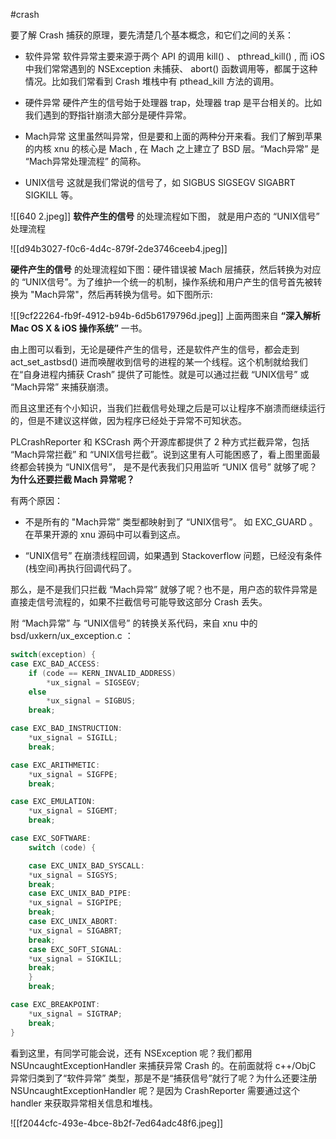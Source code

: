 #crash 

要了解 Crash 捕获的原理，要先清楚几个基本概念，和它们之间的关系：

* 软件异常
	软件异常主要来源于两个 API 的调用 kill() 、 pthread_kill() , 而 iOS 中我们常常遇到的 NSException 未捕获、 abort()  函数调用等，都属于这种情况。比如我们常看到 Crash 堆栈中有 pthead_kill 方法的调用。

* 硬件异常
	硬件产生的信号始于处理器 trap，处理器 trap 是平台相关的。比如我们遇到的野指针崩溃大部分是硬件异常。

* Mach异常
	这里虽然叫异常，但是要和上面的两种分开来看。我们了解到苹果的内核 xnu 的核心是 Mach , 在 Mach 之上建立了 BSD 层。“Mach异常” 是 “Mach异常处理流程” 的简称。

* UNIX信号
	这就是我们常说的信号了，如 SIGBUS  SIGSEGV SIGABRT SIGKILL 等。
	
![[640 2.jpeg]]
**软件产生的信号** 的处理流程如下图， 就是用户态的 “UNIX信号” 处理流程

![[d94b3027-f0c6-4d4c-879f-2de3746ceeb4.jpeg]]


**硬件产生的信号** 的处理流程如下图：硬件错误被 Mach 层捕获，然后转换为对应的 “UNIX信号”。为了维护一个统一的机制，操作系统和用户产生的信号首先被转换为 "Mach异常"，然后再转换为信号。如下图所示:

![[9cf22264-fb9f-4912-b94b-6d5b6179796d.jpeg]]
上面两图来自 **“深入解析 Mac OS X & iOS 操作系统”** 一书。

由上图可以看到，无论是硬件产生的信号，还是软件产生的信号，都会走到 act_set_astbsd() 进而唤醒收到信号的进程的某一个线程。这个机制就给我们在“自身进程内捕获 Crash” 提供了可能性。就是可以通过拦截 “UNIX信号” 或 “Mach异常” 来捕获崩溃。

而且这里还有个小知识，当我们拦截信号处理之后是可以让程序不崩溃而继续运行的，但是不建议这样做，因为程序已经处于异常不可知状态。

PLCrashReporter  和 KSCrash 两个开源库都提供了 2 种方式拦截异常，包括 “Mach异常拦截” 和 “UNIX信号拦截”。说到这里有人可能困惑了，看上图里面最终都会转换为 “UNIX信号”， 是不是代表我们只用监听 “UNIX 信号” 就够了呢？ **为什么还要拦截 Mach 异常呢？**

有两个原因：

* 不是所有的 "Mach异常” 类型都映射到了 “UNIX信号”。 如 EXC_GUARD 。在苹果开源的 xnu 源码中可以看到这点。

* “UNIX信号” 在崩溃线程回调，如果遇到 Stackoverflow 问题，已经没有条件(栈空间)再执行回调代码了。

那么，是不是我们只拦截 “Mach异常” 就够了呢？也不是，用户态的软件异常是直接走信号流程的，如果不拦截信号可能导致这部分 Crash 丢失。

附 “Mach异常” 与 “UNIX信号” 的转换关系代码，来自 xnu 中的 bsd/uxkern/ux_exception.c ：

```c
switch(exception) {
case EXC_BAD_ACCESS:
    if (code == KERN_INVALID_ADDRESS)
        *ux_signal = SIGSEGV;
    else
        *ux_signal = SIGBUS;
    break;

case EXC_BAD_INSTRUCTION:
    *ux_signal = SIGILL;
    break;

case EXC_ARITHMETIC:
    *ux_signal = SIGFPE;
    break;

case EXC_EMULATION:
    *ux_signal = SIGEMT;
    break;

case EXC_SOFTWARE:
    switch (code) {

    case EXC_UNIX_BAD_SYSCALL:
    *ux_signal = SIGSYS;
    break;
    case EXC_UNIX_BAD_PIPE:
    *ux_signal = SIGPIPE;
    break;
    case EXC_UNIX_ABORT:
    *ux_signal = SIGABRT;
    break;
    case EXC_SOFT_SIGNAL:
    *ux_signal = SIGKILL;
    break;
    }
    break;

case EXC_BREAKPOINT:
    *ux_signal = SIGTRAP;
    break;
}
```

看到这里，有同学可能会说，还有 NSException 呢？我们都用 NSUncaughtExceptionHandler 来捕获异常 Crash 的。在前面就将 c++/ObjC 异常归类到了“软件异常” 类型，那是不是“捕获信号”就行了呢？为什么还要注册 NSUncaughtExceptionHandler 呢？是因为 CrashReporter 需要通过这个 handler 来获取异常相关信息和堆栈。

![[f2044cfc-493e-4bce-8b2f-7ed64adc48f6.jpeg]]